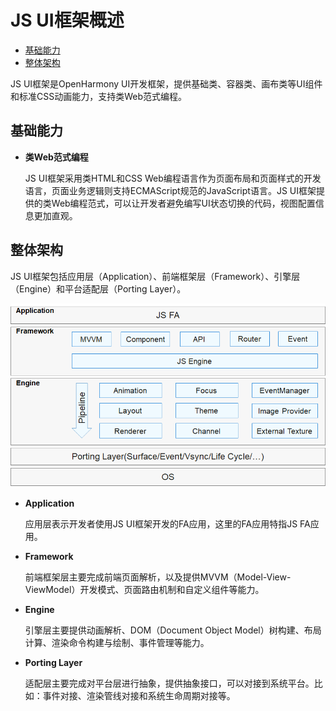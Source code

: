 # JS UI框架概述<a name="ZH-CN_TOPIC_0000001064068634"></a>

-   [基础能力](#section1393616301083)
-   [整体架构](#section105231413161115)

JS UI框架是OpenHarmony UI开发框架，提供基础类、容器类、画布类等UI组件和标准CSS动画能力，支持类Web范式编程。

## 基础能力<a name="section1393616301083"></a>

-   **类Web范式编程**

    JS UI框架采用类HTML和CSS Web编程语言作为页面布局和页面样式的开发语言，页面业务逻辑则支持ECMAScript规范的JavaScript语言。JS UI框架提供的类Web编程范式，可以让开发者避免编写UI状态切换的代码，视图配置信息更加直观。



## 整体架构<a name="section105231413161115"></a>

JS UI框架包括应用层（Application）、前端框架层（Framework）、引擎层（Engine）和平台适配层（Porting Layer）。

![](figures/zh-cn_image_0000001077953992.png)

-   **Application**

    应用层表示开发者使用JS UI框架开发的FA应用，这里的FA应用特指JS FA应用。

-   **Framework**

    前端框架层主要完成前端页面解析，以及提供MVVM（Model-View-ViewModel）开发模式、页面路由机制和自定义组件等能力。

-   **Engine**

    引擎层主要提供动画解析、DOM（Document Object Model）树构建、布局计算、渲染命令构建与绘制、事件管理等能力。

-   **Porting Layer**

    适配层主要完成对平台层进行抽象，提供抽象接口，可以对接到系统平台。比如：事件对接、渲染管线对接和系统生命周期对接等。


